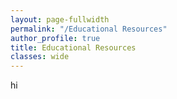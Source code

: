 ```yaml
---
layout: page-fullwidth
permalink: "/Educational Resources"
author_profile: true
title: Educational Resources
classes: wide
---
```


hi
